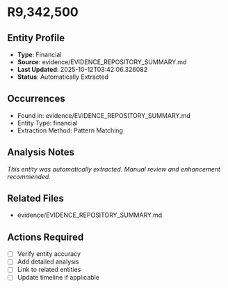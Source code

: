 # R9,342,500

## Entity Profile
- **Type**: Financial
- **Source**: evidence/EVIDENCE_REPOSITORY_SUMMARY.md
- **Last Updated**: 2025-10-12T03:42:06.326082
- **Status**: Automatically Extracted

## Occurrences
- Found in: evidence/EVIDENCE_REPOSITORY_SUMMARY.md
- Entity Type: financial
- Extraction Method: Pattern Matching

## Analysis Notes
*This entity was automatically extracted. Manual review and enhancement recommended.*

## Related Files
- evidence/EVIDENCE_REPOSITORY_SUMMARY.md

## Actions Required
- [ ] Verify entity accuracy
- [ ] Add detailed analysis
- [ ] Link to related entities
- [ ] Update timeline if applicable
